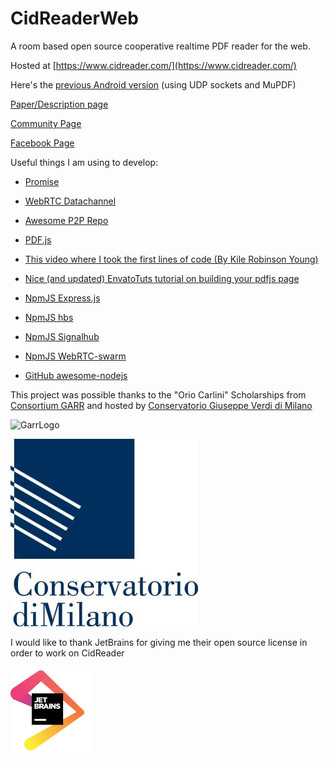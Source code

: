 # CidReaderWeb 
A room based open source cooperative realtime PDF reader for the web.

Hosted at [https://www.cidreader.com/](https://www.cidreader.com/)

Here's the [previous Android version](https://github.com/EnricoPietrocola/CidReader-PDF) (using UDP sockets and MuPDF) 

[Paper/Description page](http://enricopietrocola.com/cidreader/)

[Community Page](https://www.reddit.com/r/CidReaderPDF/)

[Facebook Page](https://www.facebook.com/CidInteraction)

Useful things I am using to develop:
* [Promise](https://developer.mozilla.org/en-US/docs/Web/JavaScript/Reference/Global_Objects/Promise)
* [WebRTC Datachannel](https://www.html5rocks.com/en/tutorials/webrtc/datachannels/)
* [Awesome P2P Repo](https://github.com/kgryte/awesome-peer-to-peer)
* [PDF.js](https://mozilla.github.io/pdf.js/)
* [This video where I took the first lines of code (By Kile Robinson Young)](https://www.youtube.com/watch?v=IqPJb6o_S1Q)
* [Nice (and updated) EnvatoTuts tutorial on building your pdfjs page](https://code.tutsplus.com/tutorials/how-to-create-a-pdf-viewer-in-javascript--cms-32505)

* [NpmJS Express.js](https://www.npmjs.com/package/express)
* [NpmJS hbs](https://www.npmjs.com/package/hbs)
* [NpmJS Signalhub](https://www.npmjs.com/package/signalhub)
* [NpmJS WebRTC-swarm](https://www.npmjs.com/package/webrtc-swarm)

* [GitHub awesome-nodejs](https://github.com/sindresorhus/awesome-nodejs)

This project was possible thanks to the "Orio Carlini" Scholarships from [Consortium GARR](https://www.garr.it/en/) and hosted by [Conservatorio Giuseppe Verdi di Milano](http://www.consmilano.it/en/)

![GarrLogo](https://owncloud.com/wp-content/uploads/2014/04/Garr-400x175.png)

![ConsMILogo](https://raw.githubusercontent.com/EnricoPietrocola/Cid/master/consmilogo1.jpg)

I would like to thank JetBrains for giving me their open source license in order to work on CidReader

[![JetBrainLogo](https://raw.githubusercontent.com/EnricoPietrocola/Cid/master/jetbrains128.png)](https://www.jetbrains.com/?from=CidReader(AndroidandWeb))

